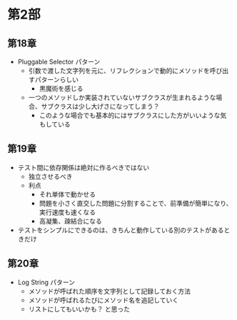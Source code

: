 # 第2部

## 第18章
- Pluggable Selector パターン
  - 引数で渡した文字列を元に、リフレクションで動的にメソッドを呼び出すパターンらしい
    - 黒魔術を感じる
  - 一つのメソッドしか実装されていないサブクラスが生まれるような場合、サブクラスは少し大げさになってしまう？
    - このような場合でも基本的にはサブクラスにした方がいいような気もしている

## 第19章
- テスト間に依存関係は絶対に作るべきではない
  - 独立させるべき
  - 利点
    - それ単体で動かせる
    - 問題を小さく直交した問題に分割することで、前準備が簡単になり、実行速度も速くなる
    - 高凝集、疎結合になる
- テストをシンプルにできるのは、きちんと動作している別のテストがあるときだけ

## 第20章
- Log String パターン
  - メソッドが呼ばれた順序を文字列として記録しておく方法
  - メソッドが呼ばれるたびにメソッド名を追記していく
  - リストにしてもいいかも？ と思った
